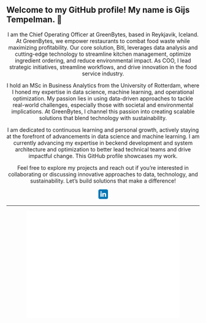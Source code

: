 <p align="center"> 
  <h2>Welcome to my GitHub profile! My name is Gijs Tempelman. 👋
  </h2> 
  <p align="center">I am the Chief Operating Officer at GreenBytes, based in Reykjavik, Iceland. At GreenBytes, we empower restaurants to combat food waste while maximizing profitability. Our core solution, Biti, leverages data analysis and cutting-edge technology to streamline kitchen management, optimize ingredient ordering, and reduce environmental impact. As COO, I lead strategic initiatives, streamline workflows, and drive innovation in the food service industry. 
  </p>
  <p align="center">I hold an MSc in Business Analytics from the University of Rotterdam, where I honed my expertise in data science, machine learning, and operational optimization. My passion lies in using data-driven approaches to tackle real-world challenges, especially those with societal and environmental implications. At GreenBytes, I channel this passion into creating scalable solutions that blend technology with sustainability. 
  </p> 
  <p align="center">I am dedicated to continuous learning and personal growth, actively staying at the forefront of advancements in data science and machine learning. I am currently advancing my expertise in beckend development and system architecture and optimization to better lead technical teams and drive impactful change. This GitHub profile showcases my work. 
  </p> 
  <p align="center">Feel free to explore my projects and reach out if you’re interested in collaborating or discussing innovative approaches to data, technology, and sustainability. Let’s build solutions that make a difference! 
  </p> 
  <p align="center"><a href="https://www.linkedin.com/in/gijs-tempelman-640128217/"><img src="https://github.com/gijstemp/gijstemp/blob/main/linkedin.svg" height=25> 
  </p> 
    <hr>
<p align="center"><img src="/github-metrics.svg" alt="Metrics" width="400"></p>
